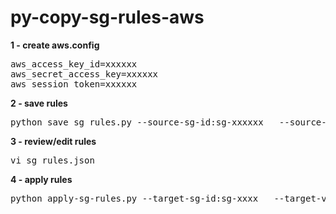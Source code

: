 # py-copy-sg-rules-aws


**1 - create aws.config**

<pre>aws_access_key_id=xxxxxx
aws_secret_access_key=xxxxxx
aws_session_token=xxxxxx</pre>

**2 - save rules**

<pre>python save_sg_rules.py --source-sg-id:sg-xxxxxx   --source-vpc-id:vpc-xxxxx --aws-region:us-east-x</pre>

**3 - review/edit rules**

<pre>vi sg_rules.json</pre>

**4 - apply rules**

<pre>python apply-sg-rules.py --target-sg-id:sg-xxxx   --target-vpc-id:vpc-xxxx --aws-region:us-east-x</pre>

